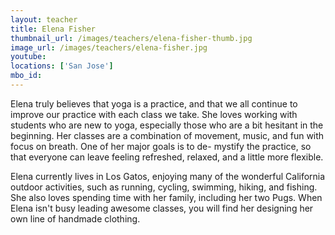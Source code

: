 ```yaml
---
layout: teacher
title: Elena Fisher
thumbnail_url: /images/teachers/elena-fisher-thumb.jpg
image_url: /images/teachers/elena-fisher.jpg
youtube:
locations: ['San Jose']
mbo_id: 
---
```


Elena truly believes that yoga is a practice, and that we all continue to improve our practice with each class we take. She loves working with students who are new to yoga, especially those who are a bit hesitant in the beginning. Her classes are a combination of movement, music, and fun with focus on breath. One of her major goals is to de- mystify the practice, so that everyone can leave feeling refreshed, relaxed, and a little more flexible.

Elena currently lives in Los Gatos, enjoying many of the wonderful California outdoor activities, such as running, cycling, swimming, hiking, and fishing. She also loves spending time with her family, including her two Pugs. When Elena isn't busy leading awesome classes, you will find her designing her own line of handmade clothing.